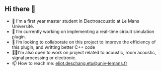 ## Hi there 👋


- 🌱 I'm a first year master student in Electroacoustic at Le Mans Université.
- 🔭 I’m currently working on implementing a real-time circuit simulation plugin.
- 👯 I’m looking to collaborate on this project to improve the efficiency of this plugin, and writting better C++ code
- 🏋️‍♂️I'm also open to work on project related to acoustic, room acoustic, signal processing or electronic.
- 📫 How to reach me: eliot.deschang.etu@univ-lemans.fr

